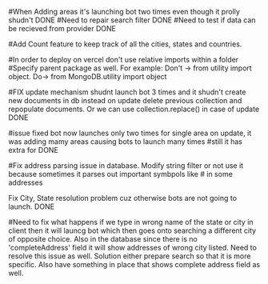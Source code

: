 #When Adding areas it's launching bot two times even though it prolly shudn't DONE
#Need to repair search filter DONE
#Need to test if data can be recieved from provider DONE

#Add Count feature to keep track of all the cities, states and countries.


#In order to deploy on vercel don't use relative imports within a folder
#Specify parent package as well. For example:  Don't -> from utility import object.   Do->  from MongoDB.utility import object


#FIX update mechanism shudnt launch bot 3 times and it shudn't create new documents in db instead on update delete previous collection and repopulate documents. Or we can use collection.replace() in case of update  DONE


#issue fixed bot now launches only two times for single area on update, it was adding mamy areas causing bots to launch many times
#still it has extra for DONE


#Fix address parsing issue in database. Modify string filter or not use it because sometimes it parses out important symbpols like # in some addresses


Fix City, State resolution problem cuz otherwise bots are not going to launch. DONE

#Need to fix what happens if we type in wrong name of the state or city in client then it will launcg bot which then goes onto 
searching a different city of opposite choice. Also in the database since there is no 'completeAddress' field it will show addresses of wrong city listed.  Need to resolve this issue as well. Solution either prepare search so that it is more specific. Also have something in place that shows complete address field as well. 


